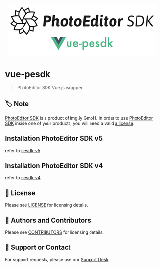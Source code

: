 <div align="center">
  <img width="484" heigth="169" src="/logo.png" alt="vue-pesdk">
</div>

# vue-pesdk

> PhotoEditor SDK Vue.js wrapper

## 🏷 Note

[PhotoEditor SDK](https://www.photoeditorsdk.com/?utm_campaign=Projects&utm_source=Github&utm_medium=Side_Projects&utm_content=VueJs-Plugin)
is a product of img.ly GmbH. In order to use [PhotoEditor SDK](https://www.photoeditorsdk.com/?utm_campaign=Projects&utm_source=Github&utm_medium=Side_Projects&utm_content=VueJs-Plugin) inside one of your products, you will need a valid
[a license](https://www.photoeditorsdk.com/pricing#contact/?utm_campaign=Projects&utm_source=Github&utm_medium=Side_Projects&utm_content=VueJs-Plugin).

## Installation PhotoEditor SDK v5

refer to [pesdk-v5](https://github.com/imgly/pesdk-wrapper-vuejs/tree/master/pesdk-v5)

## Installation PhotoEditor SDK v4

refer to [pesdk-v4](https://github.com/imgly/pesdk-wrapper-vuejs/tree/master/pesdk-v4)

## 📜 License

Please see [LICENSE](LICENSE.md) for licensing details.

## 👥 Authors and Contributors

Please see [CONTRIBUTORS](CONTRIBUTORS.md) for licensing details.

## 💬 Support or Contact

For support requests, please use our [Support Desk](https://support.photoeditorsdk.com).
